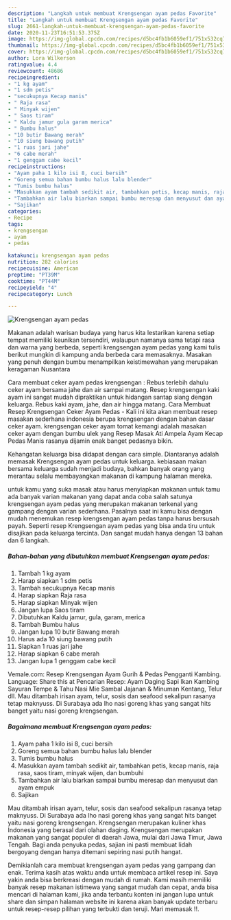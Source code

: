 ```yaml
---
description: "Langkah untuk membuat Krengsengan ayam pedas Favorite"
title: "Langkah untuk membuat Krengsengan ayam pedas Favorite"
slug: 2661-langkah-untuk-membuat-krengsengan-ayam-pedas-favorite
date: 2020-11-23T16:51:53.375Z
image: https://img-global.cpcdn.com/recipes/d5bc4fb1b6059ef1/751x532cq70/krengsengan-ayam-pedas-foto-resep-utama.jpg
thumbnail: https://img-global.cpcdn.com/recipes/d5bc4fb1b6059ef1/751x532cq70/krengsengan-ayam-pedas-foto-resep-utama.jpg
cover: https://img-global.cpcdn.com/recipes/d5bc4fb1b6059ef1/751x532cq70/krengsengan-ayam-pedas-foto-resep-utama.jpg
author: Lora Wilkerson
ratingvalue: 4.4
reviewcount: 48686
recipeingredient:
- "1 kg ayam"
- "1 sdm petis"
- "secukupnya Kecap manis"
- " Raja rasa"
- " Minyak wijen"
- " Saos tiram"
- " Kaldu jamur gula garam merica"
- " Bumbu halus"
- "10 butir Bawang merah"
- "10 siung bawang putih"
- "1 ruas jari jahe"
- "6 cabe merah"
- "1 genggam cabe kecil"
recipeinstructions:
- "Ayam paha 1 kilo isi 8, cuci bersih"
- "Goreng semua bahan bumbu halus lalu blender"
- "Tumis bumbu halus"
- "Masukkan ayam tambah sedikit air, tambahkan petis, kecap manis, raja rasa, saos tiram, minyak wijen, dan bumbuhi"
- "Tambahkan air lalu biarkan sampai bumbu meresap dan menyusut dan ayam empuk"
- "Sajikan"
categories:
- Recipe
tags:
- krengsengan
- ayam
- pedas

katakunci: krengsengan ayam pedas 
nutrition: 282 calories
recipecuisine: American
preptime: "PT39M"
cooktime: "PT44M"
recipeyield: "4"
recipecategory: Lunch

---
```



![Krengsengan ayam pedas](https://img-global.cpcdn.com/recipes/d5bc4fb1b6059ef1/751x532cq70/krengsengan-ayam-pedas-foto-resep-utama.jpg)

Makanan adalah warisan budaya yang harus kita lestarikan karena setiap tempat memiliki keunikan tersendiri, walaupun namanya sama tetapi rasa dan warna yang berbeda, seperti krengsengan ayam pedas yang kami tulis berikut mungkin di kampung anda berbeda cara memasaknya. Masakan yang penuh dengan bumbu menampilkan keistimewahan yang merupakan keragaman Nusantara

Cara membuat ceker ayam pedas krengsengan : Rebus terlebih dahulu ceker ayam bersama jahe dan air sampai matang. Resep krengsengan kaki ayam ini sangat mudah dipraktikan untuk hidangan santap siang dengan keluarga. Rebus kaki ayam, jahe, dan air hingga matang. Cara Membuat Resep Krengsengan Ceker Ayam Pedas - Kali ini kita akan membuat resep masakan sederhana indonesia berupa krengsengan dengan bahan dasar ceker ayam. krengsengan ceker ayam tomat kemangi adalah masakan ceker ayam dengan bumbu ulek yang Resep Masak Ati Ampela Ayam Kecap Pedas Manis rasanya dijamin enak banget pedasnya bikin.

Kehangatan keluarga bisa didapat dengan cara simple. Diantaranya adalah memasak Krengsengan ayam pedas untuk keluarga. kebiasaan makan bersama keluarga sudah menjadi budaya, bahkan banyak orang yang merantau selalu membayangkan makanan di kampung halaman mereka.

untuk kamu yang suka masak atau harus menyiapkan makanan untuk tamu ada banyak varian makanan yang dapat anda coba salah satunya krengsengan ayam pedas yang merupakan makanan terkenal yang gampang dengan varian sederhana. Pasalnya saat ini kamu bisa dengan mudah menemukan resep krengsengan ayam pedas tanpa harus bersusah payah.
Seperti resep Krengsengan ayam pedas yang bisa anda tiru untuk disajikan pada keluarga tercinta. Dan sangat mudah hanya dengan 13 bahan dan 6 langkah.


<!--inarticleads1-->

##### Bahan-bahan yang dibutuhkan membuat Krengsengan ayam pedas:

1. Tambah 1 kg ayam
1. Harap siapkan 1 sdm petis
1. Tambah secukupnya Kecap manis
1. Harap siapkan  Raja rasa
1. Harap siapkan  Minyak wijen
1. Jangan lupa  Saos tiram
1. Dibutuhkan  Kaldu jamur, gula, garam, merica
1. Tambah  Bumbu halus
1. Jangan lupa 10 butir Bawang merah
1. Harus ada 10 siung bawang putih
1. Siapkan 1 ruas jari jahe
1. Harap siapkan 6 cabe merah
1. Jangan lupa 1 genggam cabe kecil


Vemale.com: Resep Krengsengan Ayam Gurih &amp; Pedas Pengganti Kambing. Language: Share this at Pencarian Resep: Ayam Daging Sapi Ikan Kambing Sayuran Tempe &amp; Tahu Nasi Mie Sambal Jajanan &amp; Minuman Kentang, Telur dll. Mau ditambah irisan ayam, telur, sosis dan seafood sekalipun rasanya tetap maknyuss. Di Surabaya ada lho nasi goreng khas yang sangat hits banget yaitu nasi goreng krengsengan. 

<!--inarticleads2-->

##### Bagaimana membuat  Krengsengan ayam pedas:

1. Ayam paha 1 kilo isi 8, cuci bersih
1. Goreng semua bahan bumbu halus lalu blender
1. Tumis bumbu halus
1. Masukkan ayam tambah sedikit air, tambahkan petis, kecap manis, raja rasa, saos tiram, minyak wijen, dan bumbuhi
1. Tambahkan air lalu biarkan sampai bumbu meresap dan menyusut dan ayam empuk
1. Sajikan


Mau ditambah irisan ayam, telur, sosis dan seafood sekalipun rasanya tetap maknyuss. Di Surabaya ada lho nasi goreng khas yang sangat hits banget yaitu nasi goreng krengsengan. Krengsengan merupakan kuliner khas Indonesia yang berasal dari olahan daging. Krengsengan merupakan makanan yang sangat populer di daerah Jawa, mulai dari Jawa Timur, Jawa Tengah. Bagi anda penyuka pedas, sajian ini pasti membuat lidah bergoyang dengan hanya ditemani sepiring nasi putih hangat. 

Demikianlah cara membuat krengsengan ayam pedas yang gampang dan enak. Terima kasih atas waktu anda untuk membaca artikel resep ini. Saya yakin anda bisa berkreasi dengan mudah di rumah. Kami masih memiliki banyak resep makanan istimewa yang sangat mudah dan cepat, anda bisa mencari di halaman kami, jika anda terbantu konten ini jangan lupa untuk share dan simpan halaman website ini karena akan banyak update terbaru untuk resep-resep pilihan yang terbukti dan teruji. Mari memasak !!. 
